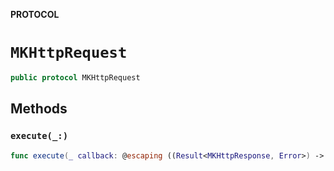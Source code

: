 **PROTOCOL**

# `MKHttpRequest`

```swift
public protocol MKHttpRequest
```

## Methods
### `execute(_:)`

```swift
func execute(_ callback: @escaping ((Result<MKHttpResponse, Error>) -> Void))
```
